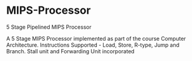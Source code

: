 # MIPS-Processor
5 Stage Pipelined MIPS Processor

A 5 Stage MIPS Processor implemented as part of the course Computer Architecture. 
Instructions Supported - Load, Store, R-type, Jump and Branch.
Stall unit and Forwarding Unit incorporated

